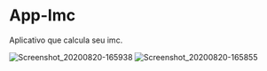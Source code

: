 # App-Imc
Aplicativo que calcula seu imc.

![Screenshot_20200820-165938](https://user-images.githubusercontent.com/63432537/93408219-643a8500-f86a-11ea-8bc4-d9bdc7730336.jpg)
![Screenshot_20200820-165855](https://user-images.githubusercontent.com/63432537/93408227-6997cf80-f86a-11ea-9f94-dd781b5131de.jpg)
